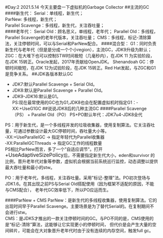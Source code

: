 #Day:2  2021.5.14
今天主要盘一下虚拟机的Garbage Collector
##主流的GC
####新生代：
Serial：单线程，新生代；  
ParNew: 多线程，新生代；  
Parallel Scavenge：多线程，新生代，关注吞吐量；  
####老年代：
Serial Old：顾名思义，单线程，老年代；
Parallel Old：多线程，Parallel Scavenge的老年代版本，关注吞吐量；
CMS：多线程，标记-清除算法，关注停顿时间，可以与Serial和ParNew配合。
####混合型：
G1：同时负责新生代与老年代（但是是分成一个个小region），主流GC，JDK9升级为默认；
ZGC：在大堆下也可以控制STW时间极短（几毫秒内），在JDK 11 为实验阶段，在JDK 15转正。Oracle发起，2017年贡献给OpenJDK。
Shenandoah GC：停顿时间极短，在JDK 12为试验阶段，在JDK 15转正。Red Hat发起，与ZGC和G1是竞争关系。
##JDK各版本默认GC
- JDK7:默认Parallel Scavenge + Serial Old。
- JDK8:默认是Parallel Scavenge + Parallel Old。
- JDK9-JDK16:默认是G1。  
PS:现在最常使用的GC也为G1,JDK8也会在配置虚拟机时指定G1：‐XX:+UseG1GC
##说说JDK8后的几种主流GC
####Parallel Scavenge（PS） + Parallel Old（PO）
PS+PO默认年代：JDK7u4-JDK8全代  

PS：用于新生代，是一个多线程并发的垃圾收集器，使用复制算法。它关注吞吐量，可通过参数设计最大GC停顿时间，吞吐量大小等。  
‐XX:+UseParallelGC -> 指定年轻代为Parallel收集器  
‐XX:ParallelGCThreads -> 指定GC工作的线程数量  
PS相比ParNew而言，多了一个"自适应调节"。打开<big>+UseAdaptiveSizePolicy</big>后，不需要指定新生代大小，eden和survivor
的比例，晋升老年代对象等参数，虚拟机会根据当前系统巡行监控，动态调整以提供最大吞吐量和最小的stw。  

PO：用于老年代，多线程，关注吞吐量。采用"标记-整理"法。PO初次登场与JDK1.6。在其出现之前PS与Serial Old搭配使用（因为框架不适配的原因，不能与CMS配合），
老年代GC效率低下，所以PO应运而生。

####ParNew + CMS
ParNew：是新生代的多线程收集器，使用复制算法。它的出现时间早于Parallel Scavenge。主要场景是为了替代Serial的。在复制期间不会进行stw。  
CMS：是JDK5才推出的一款关注停顿时间的GC。与PO不同的是，CMS使用的是“标记-清除”算法，这能够让它实现更小的停顿时间，
但代价是会产生大量的空间碎片，可能会在大对象晋升老年代时由于没有连续的内存空间，触发full gc。


